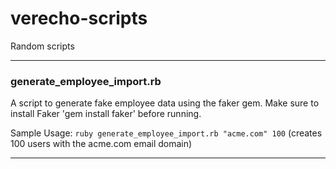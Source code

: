 # verecho-scripts
Random scripts

---

### generate_employee_import.rb

  A script to generate fake employee data using the faker gem.
  Make sure to install Faker 'gem install faker' before running.
  
  Sample Usage: `ruby generate_employee_import.rb "acme.com" 100`
  (creates 100 users with the acme.com email domain)

---
